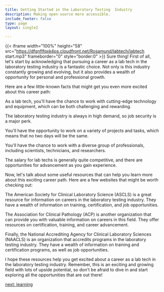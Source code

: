 ```yaml
---
title: Getting Started in the Laboratory Testing  Industry
description: Making open-source more accessible.
include_footer: false
type: page
layout: single2

---
```


{{< iframe width="100%" height="58" src="https://dfgnflfqxk4ps.cloudfront.net/Rosamund/labtech/labtech start.mp3" frameborder="0" style="border:0" >}}
Sure thing! First of all, let's start by acknowledging that pursuing a career as a lab tech in the laboratory testing industry is a fantastic choice. Not only is this industry constantly growing and evolving, but it also provides a wealth of opportunity for personal and professional growth.

Here are a few little-known facts that might get you even more excited about this career path:

As a lab tech, you'll have the chance to work with cutting-edge technology and equipment, which can be both challenging and rewarding.

The laboratory testing industry is always in high demand, so job security is a major perk.

You'll have the opportunity to work on a variety of projects and tasks, which means that no two days will be the same.

You'll have the chance to work with a diverse group of professionals, including scientists, technicians, and researchers.

The salary for lab techs is generally quite competitive, and there are opportunities for advancement as you gain experience.

Now, let's talk about some useful resources that can help you learn more about this exciting career path. Here are a few websites that might be worth checking out:

The American Society for Clinical Laboratory Science (ASCLS) is a great resource for information on careers in the laboratory testing industry. They have a wealth of information on training, certification, and job opportunities.

The Association for Clinical Pathology (ACP) is another organization that can provide you with valuable information on careers in this field. They offer resources on certification, training, and career advancement.

Finally, the National Accrediting Agency for Clinical Laboratory Sciences (NAACLS) is an organization that accredits programs in the laboratory testing industry. They have a wealth of information on training and certification programs, as well as job opportunities.

I hope these resources help you get excited about a career as a lab tech in the laboratory testing industry. Remember, this is an exciting and growing field with lots of upside potential, so don't be afraid to dive in and start exploring all the opportunities that are out there!


<a href="https://workdojos.com/labtech/learning">next: learning</a>
